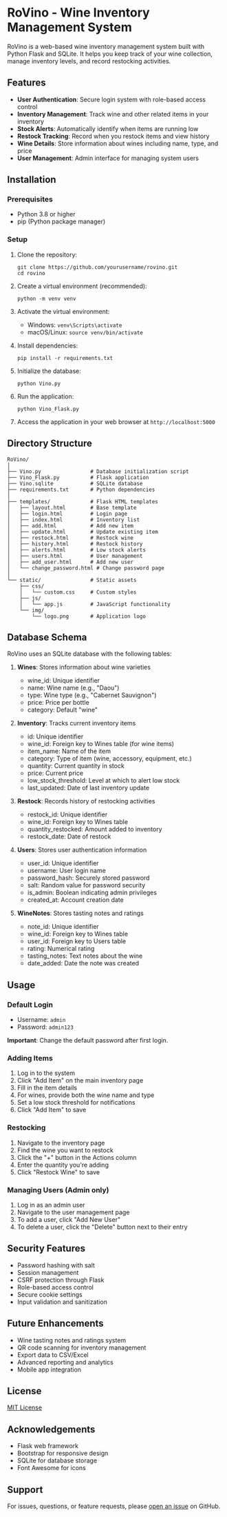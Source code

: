 # RoVino - Wine Inventory Management System

RoVino is a web-based wine inventory management system built with Python Flask and SQLite. It helps you keep track of your wine collection, manage inventory levels, and record restocking activities.

## Features

- **User Authentication**: Secure login system with role-based access control
- **Inventory Management**: Track wine and other related items in your inventory
- **Stock Alerts**: Automatically identify when items are running low
- **Restock Tracking**: Record when you restock items and view history
- **Wine Details**: Store information about wines including name, type, and price
- **User Management**: Admin interface for managing system users

## Installation

### Prerequisites

- Python 3.8 or higher
- pip (Python package manager)

### Setup

1. Clone the repository:
   ```
   git clone https://github.com/yourusername/rovino.git
   cd rovino
   ```

2. Create a virtual environment (recommended):
   ```
   python -m venv venv
   ```

3. Activate the virtual environment:
   - Windows: `venv\Scripts\activate`
   - macOS/Linux: `source venv/bin/activate`

4. Install dependencies:
   ```
   pip install -r requirements.txt
   ```

5. Initialize the database:
   ```
   python Vino.py
   ```

6. Run the application:
   ```
   python Vino_Flask.py
   ```

7. Access the application in your web browser at `http://localhost:5000`

## Directory Structure

```
RoVino/
│
├── Vino.py                # Database initialization script
├── Vino_Flask.py          # Flask application
├── Vino.sqlite            # SQLite database
├── requirements.txt       # Python dependencies
│
├── templates/             # Flask HTML templates
│   ├── layout.html        # Base template
│   ├── login.html         # Login page
│   ├── index.html         # Inventory list
│   ├── add.html           # Add new item
│   ├── update.html        # Update existing item
│   ├── restock.html       # Restock wine
│   ├── history.html       # Restock history
│   ├── alerts.html        # Low stock alerts
│   ├── users.html         # User management
│   ├── add_user.html      # Add new user
│   └── change_password.html # Change password page
│
└── static/                # Static assets
    ├── css/
    │   └── custom.css     # Custom styles
    ├── js/
    │   └── app.js         # JavaScript functionality
    └── img/
        └── logo.png       # Application logo
```

## Database Schema

RoVino uses an SQLite database with the following tables:

1. **Wines**: Stores information about wine varieties
   - wine_id: Unique identifier
   - name: Wine name (e.g., "Daou")
   - type: Wine type (e.g., "Cabernet Sauvignon")
   - price: Price per bottle
   - category: Default "wine"

2. **Inventory**: Tracks current inventory items
   - id: Unique identifier
   - wine_id: Foreign key to Wines table (for wine items)
   - item_name: Name of the item
   - category: Type of item (wine, accessory, equipment, etc.)
   - quantity: Current quantity in stock
   - price: Current price
   - low_stock_threshold: Level at which to alert low stock
   - last_updated: Date of last inventory update

3. **Restock**: Records history of restocking activities
   - restock_id: Unique identifier
   - wine_id: Foreign key to Wines table
   - quantity_restocked: Amount added to inventory
   - restock_date: Date of restock

4. **Users**: Stores user authentication information
   - user_id: Unique identifier
   - username: User login name
   - password_hash: Securely stored password
   - salt: Random value for password security
   - is_admin: Boolean indicating admin privileges
   - created_at: Account creation date

5. **WineNotes**: Stores tasting notes and ratings
   - note_id: Unique identifier
   - wine_id: Foreign key to Wines table
   - user_id: Foreign key to Users table
   - rating: Numerical rating
   - tasting_notes: Text notes about the wine
   - date_added: Date the note was created

## Usage

### Default Login

- Username: `admin`
- Password: `admin123`

**Important**: Change the default password after first login.

### Adding Items

1. Log in to the system
2. Click "Add Item" on the main inventory page
3. Fill in the item details
4. For wines, provide both the wine name and type
5. Set a low stock threshold for notifications
6. Click "Add Item" to save

### Restocking

1. Navigate to the inventory page
2. Find the wine you want to restock
3. Click the "+" button in the Actions column
4. Enter the quantity you're adding
5. Click "Restock Wine" to save

### Managing Users (Admin only)

1. Log in as an admin user
2. Navigate to the user management page
3. To add a user, click "Add New User"
4. To delete a user, click the "Delete" button next to their entry

## Security Features

- Password hashing with salt
- Session management
- CSRF protection through Flask
- Role-based access control
- Secure cookie settings
- Input validation and sanitization

## Future Enhancements

- Wine tasting notes and ratings system
- QR code scanning for inventory management
- Export data to CSV/Excel
- Advanced reporting and analytics
- Mobile app integration

## License

[MIT License](LICENSE)

## Acknowledgements

- Flask web framework
- Bootstrap for responsive design
- SQLite for database storage
- Font Awesome for icons

## Support

For issues, questions, or feature requests, please [open an issue](https://github.com/yourusername/rovino/issues) on GitHub.